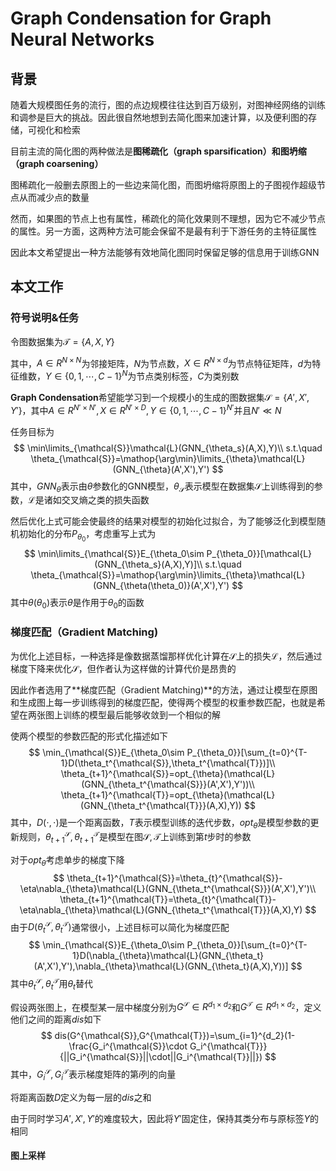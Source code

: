 # Graph Condensation for Graph Neural Networks

## 背景

随着大规模图任务的流行，图的点边规模往往达到百万级别，对图神经网络的训练和调参是巨大的挑战。因此很自然地想到去简化图来加速计算，以及便利图的存储，可视化和检索

目前主流的简化图的两种做法是**图稀疏化（graph sparsification）**和**图坍缩（graph coarsening）**

图稀疏化一般删去原图上的一些边来简化图，而图坍缩将原图上的子图视作超级节点从而减少点的数量

然而，如果图的节点上也有属性，稀疏化的简化效果则不理想，因为它不减少节点的属性。另一方面，这两种方法可能会保留不是最有利于下游任务的主特征属性

因此本文希望提出一种方法能够有效地简化图同时保留足够的信息用于训练GNN

## 本文工作

### 符号说明&任务

令图数据集为$\mathcal{T}=\{A,X,Y\}$

其中，$A\in R^{N\times N}$为邻接矩阵，$N$为节点数，$X\in R^{N\times d}$为节点特征矩阵，$d$为特征维数，$Y\in\{0,1,\cdots,C-1\}^N$为节点类别标签，$C$为类别数

**Graph Condensation**希望能学习到一个规模小的生成的图数据集$\mathcal{S}=\{A',X',Y'\}$，其中$A\in R^{N'\times N'},X\in R^{N'\times D},Y\in\{0,1,\cdots,C-1\}^{N'}$并且$N'\ll N$

任务目标为
$$
\min\limits_{\mathcal{S}}\mathcal{L}(GNN_{\theta_s}(A,X),Y)\\
s.t.\quad \theta_{\mathcal{S}}=\mathop{\arg\min}\limits_{\theta}\mathcal{L}(GNN_{\theta}(A',X'),Y')
$$
其中，$GNN_{\theta}$表示由$\theta$参数化的GNN模型，$\theta_{\mathcal{S}}$表示模型在数据集$\mathcal{S}$上训练得到的参数，$\mathcal{L}$是诸如交叉熵之类的损失函数

然后优化上式可能会使最终的结果对模型的初始化过拟合，为了能够泛化到模型随机初始化的分布$P_{\theta_{0}}$，考虑重写上式为
$$
\min\limits_{\mathcal{S}}E_{\theta_0\sim P_{\theta_0}}[\mathcal{L}(GNN_{\theta_s}(A,X),Y)]\\
s.t.\quad \theta_{\mathcal{S}}=\mathop{\arg\min}\limits_{\theta}\mathcal{L}(GNN_{\theta(\theta_0)}(A',X'),Y')
$$
其中$\theta(\theta_0)$表示$\theta$是作用于$\theta_0$的函数

### 梯度匹配（Gradient Matching)

为优化上述目标，一种选择是像数据蒸馏那样优化计算在$\mathcal{S}$上的损失$\mathcal{L}$，然后通过梯度下降来优化$\mathcal{S}$，但作者认为这样做的计算代价是昂贵的

因此作者选用了**梯度匹配（Gradient Matching)**的方法，通过让模型在原图和生成图上每一步训练得到的梯度匹配，使得两个模型的权重参数匹配，也就是希望在两张图上训练的模型最后能够收敛到一个相似的解

使两个模型的参数匹配的形式化描述如下
$$
\min_{\mathcal{S}}E_{\theta_0\sim P_{\theta_0}}[\sum_{t=0}^{T-1}D(\theta_t^{\mathcal{S}},\theta_t^{\mathcal{T}})]\\
\theta_{t+1}^{\mathcal{S}}=opt_{\theta}(\mathcal{L}(GNN_{\theta_t^{\mathcal{S}}}(A',X'),Y'))\\
\theta_{t+1}^{\mathcal{T}}=opt_{\theta}(\mathcal{L}(GNN_{\theta_t^{\mathcal{T}}}(A,X),Y))
$$
其中，$D(\cdot,\cdot)$是一个距离函数，$T$表示模型训练的迭代步数，$opt_\theta$是模型参数的更新规则，$\theta_{t+1}^{\mathcal{S}},\theta_{t+1}^{\mathcal{T}}$是模型在图$\mathcal{S},\mathcal{T}$上训练到第$t$步时的参数

对于$opt_\theta$考虑单步的梯度下降
$$
\theta_{t+1}^{\mathcal{S}}=\theta_{t}^{\mathcal{S}}-\eta\nabla_{\theta}\mathcal{L}(GNN_{\theta_t^{\mathcal{S}}}(A',X'),Y')\\
\theta_{t+1}^{\mathcal{T}}=\theta_{t}^{\mathcal{T}}-\eta\nabla_{\theta}\mathcal{L}(GNN_{\theta_t^{\mathcal{T}}}(A,X),Y)
$$
由于$D(\theta_{t}^{\mathcal{S}},\theta_{t}^{\mathcal{T}})$通常很小，上述目标可以简化为梯度匹配
$$
\min_{\mathcal{S}}E_{\theta_0\sim P_{\theta_0}}[\sum_{t=0}^{T-1}D(\nabla_{\theta}\mathcal{L}(GNN_{\theta_t}(A',X'),Y'),\nabla_{\theta}\mathcal{L}(GNN_{\theta_t}(A,X),Y))]
$$
其中$\theta_{t}^{\mathcal{S}},\theta_{t}^{\mathcal{T}}$用$\theta_t$替代

假设两张图上，在模型某一层中梯度分别为$G^{\mathcal{S}}\in R^{d_1\times d_2}$和$G^{\mathcal{T}}\in R^{d_1\times d_2}$，定义他们之间的距离$dis$如下
$$
dis(G^{\mathcal{S}},G^{\mathcal{T}})=\sum_{i=1}^{d_2}(1-\frac{G_i^{\mathcal{S}}\cdot G_i^{\mathcal{T}}}{||G_i^{\mathcal{S}}||\cdot||G_i^{\mathcal{T}}||})
$$
其中，$G_i^{\mathcal{S}},G_i^{\mathcal{T}}$表示梯度矩阵的第$i$列的向量

将距离函数$D$定义为每一层的$dis$之和

由于同时学习$A',X',Y'$的难度较大，因此将$Y'$固定住，保持其类分布与原标签$Y$的相同

#### 图上采样

